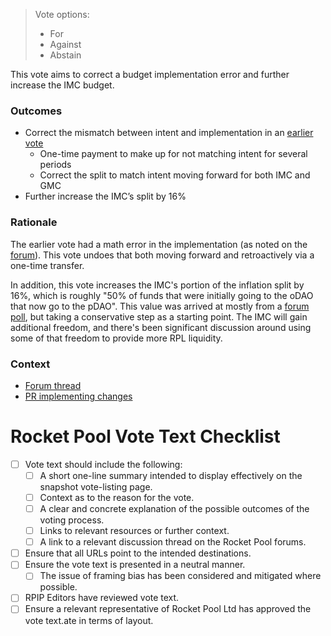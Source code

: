 > Vote options:
> - For
> - Against
> - Abstain

This vote aims to correct a budget implementation error and further increase the IMC budget.

### Outcomes
- Correct the mismatch between intent and implementation in an [earlier vote](https://vote.rocketpool.net/#/proposal/0x510383ca82a0096fa670a260692cf7a4097e199ce4f731dc4efd97a21f19f988)
  - One-time payment to make up for not matching intent for several periods
  - Correct the split to match intent moving forward for both IMC and GMC
- Further increase the IMC’s split by 16%

### Rationale
The earlier vote had a math error in the implementation (as noted on the [forum](https://dao.rocketpool.net/t/intended-vs-actual-budget-mismatch-in-rpip-10/2053?u=valdorff)). This vote undoes that both moving forward and retroactively via a one-time transfer.

In addition, this vote increases the IMC's portion of the inflation split by 16%, which is roughly "50% of funds that were initially going to the oDAO that now go to the pDAO". This value was arrived at mostly from a [forum poll](https://dao.rocketpool.net/t/justification-for-moving-odao-inflation-to-the-imc/1939/12), but taking a conservative step as a starting point. The IMC will gain additional freedom, and there's been significant discussion around using some of that freedom to provide more RPL liquidity.  


### Context 
- [Forum thread](https://dao.rocketpool.net/t/mc-budget-update-proposal/2319)
- [PR implementing changes](https://github.com/rocket-pool/RPIPs/pull/75/files)

# Rocket Pool Vote Text Checklist
- [ ] Vote text should include the following:
  - [ ] A short one-line summary intended to display effectively on the snapshot vote-listing page.
  - [ ] Context as to the reason for the vote.
  - [ ] A clear and concrete explanation of the possible outcomes of the voting process.
  - [ ] Links to relevant resources or further context.
  - [ ] A link to a relevant discussion thread on the Rocket Pool forums.
- [ ] Ensure that all URLs point to the intended destinations.
- [ ] Ensure the vote text is presented in a neutral manner.
  - [ ] The issue of framing bias has been considered and mitigated where possible.
- [ ] RPIP Editors have reviewed vote text.
- [ ] Ensure a relevant representative of Rocket Pool Ltd has approved the vote text.ate in terms of layout.